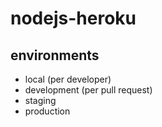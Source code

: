 # nodejs-heroku

## environments

- local (per developer)
- development (per pull request)
- staging
- production
